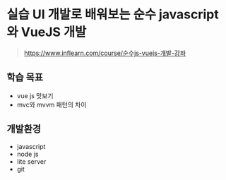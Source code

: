 
# 실습 UI 개발로 배워보는 순수 javascript 와 VueJS 개발
> https://www.inflearn.com/course/순수js-vuejs-개발-강좌

## 학습 목표
- vue js 맛보기
- mvc와 mvvm 패턴의 차이

## 개발환경
- javascript
- node js
- lite server
- git


